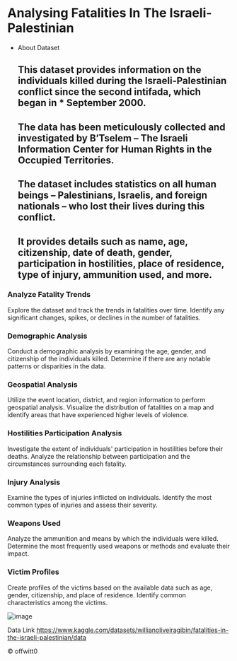 # Analysing Fatalities In The Israeli-Palestinian

  * About Dataset

    ## This dataset provides information on the individuals killed during the Israeli-Palestinian conflict since the second intifada, which began in * September 2000.
    ## The data has been meticulously collected and investigated by B’Tselem – The Israeli Information Center for Human Rights in the Occupied Territories.
    ## The dataset includes statistics on all human beings – Palestinians, Israelis, and foreign nationals – who lost their lives during this conflict.
    ## It provides details such as name, age, citizenship, date of death, gender, participation in hostilities, place of residence, type of injury, ammunition used, and more.

### Analyze Fatality Trends
   Explore the dataset and track the trends in fatalities over time. Identify any significant changes, spikes, or declines in the number of fatalities.

### Demographic Analysis
   Conduct a demographic analysis by examining the age, gender, and citizenship of the individuals killed. Determine if there are any notable patterns or disparities in the data.

### Geospatial Analysis
   Utilize the event location, district, and region information to perform geospatial analysis. Visualize the distribution of fatalities on a map and identify areas that have experienced higher levels of violence.

### Hostilities Participation Analysis
   Investigate the extent of individuals' participation in hostilities before their deaths. Analyze the relationship between participation and the circumstances surrounding each fatality.

### Injury Analysis
   Examine the types of injuries inflicted on individuals. Identify the most common types of injuries and assess their severity.

### Weapons Used
   Analyze the ammunition and means by which the individuals were killed. Determine the most frequently used weapons or methods and evaluate their impact.

### Victim Profiles
   Create profiles of the victims based on the available data such as age, gender, citizenship, and place of residence. Identify common characteristics among the victims.

![image](https://github.com/offwitt0/Analysing-Fatalities-In-The-Israeli-Palestinian/assets/81443480/9a69211e-0c2e-4f5d-9df8-729e590525db)

Data Link
    https://www.kaggle.com/datasets/willianoliveiragibin/fatalities-in-the-israeli-palestinian/data


© offwitt0
